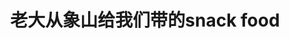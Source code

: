 ---
layout: post
category: ebay_photo
album: ebay
title: 老大从象山给我们带的snack food
message: 老大从象山给我们带的snack food，去旅游还不忘记我们～～一把鼻涕一把眼泪
smallImage: /images/ebay/8small.jpg
largeImage: /images/ebay/8large.jpg
---